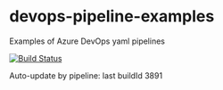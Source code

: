 # devops-pipeline-examples
Examples of Azure DevOps yaml pipelines

[![Build Status](https://dev.azure.com/godatadriven/pipeline-examples/_apis/build/status%2Fabij.devops-pipeline-examples?branchName=main)](https://dev.azure.com/godatadriven/pipeline-examples/_build/latest?definitionId=49&branchName=main)

Auto-update by pipeline: last buildId 3891